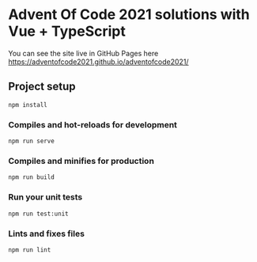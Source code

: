 # Advent Of Code 2021 solutions with Vue + TypeScript

You can see the site live in GitHub Pages here https://adventofcode2021.github.io/adventofcode2021/

## Project setup
```
npm install
```

### Compiles and hot-reloads for development
```
npm run serve
```

### Compiles and minifies for production
```
npm run build
```

### Run your unit tests
```
npm run test:unit
```

### Lints and fixes files
```
npm run lint
```